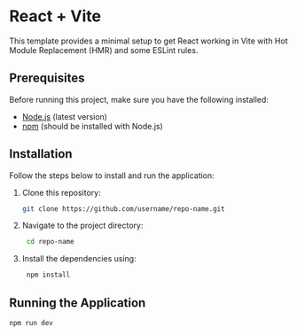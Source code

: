# React + Vite

This template provides a minimal setup to get React working in Vite with Hot Module Replacement (HMR) and some ESLint rules.

## Prerequisites

Before running this project, make sure you have the following installed:

- [Node.js](https://nodejs.org/) (latest version)
- [npm](https://www.npmjs.com/) (should be installed with Node.js)

## Installation

Follow the steps below to install and run the application:

1. Clone this repository:
   ```bash
   git clone https://github.com/username/repo-name.git

2. Navigate to the project directory:
   ```bash
    cd repo-name

3. Install the dependencies using:
   ```bash
    npm install

## Running the Application
    npm run dev